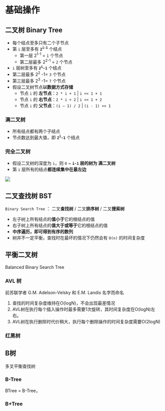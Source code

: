 # 基础操作



## 二叉树 Binary Tree

- 每个结点至多只有二个子节点
- 第 `i` 层至多有 **`2`<sup>`i-1`</sup>** 个结点
  - 第一层  2<sup>1-1</sup> = `1` 个节点
  - 第二层最多 2<sup>2-1</sup> = `2` 个节点
-  `i` 层树至多有 **`2`<sup>`i`</sup>`-1`** 个结点
  - 第二层最多 2<sup>2</sup> -1= `3` 个节点
  - 第三层最多 2<sup>3</sup> -1= `7` 个节点
- 假设二叉树节点**以数据方式存储**
  - 节点 `i` 的 **左节点**：`2 * i + 1` | `i << 1 + 1`
  - 节点 `i` 的 **右节点**：`2 * i + 2` | `i << 1 + 2`
  - 节点 `i` 的 **父节点**：`(i – 1) / 2` | `(i - 1) >> 1`

### 满二叉树

- 所有结点都有两个子结点
- 节点数达到最大值，即  **`2`<sup>`i`</sup>`-1`** 个结点

### 完全二叉树

- 假设二叉树的深度为 `i`，则 `0` ~ **`i-1` 层的树为 满二叉树**
- 第 `i` 层所有的结点**都连续集中在最左边**

![](../_images/Basic-1.png)

## 二叉查找树 BST

`Binary Search Tree` ： 二叉**查找树** / 二叉**排序树** / 二叉**搜索树**

- 左子树上所有结点的**值小于**它的根结点的值
- 右子树上所有结点的**值大于或等于**它的根结点的值
- **中序遍历，即可得到有序的数列**
- 树并不一定平衡，查找时在最坏的情况下仍然会有 `O(n)` 的时间复杂度



## 平衡二叉树


Balanced Binary Search Tree

### AVL 树

前苏联学者 G.M. Adelson-Velsky 和 E.M. Landis 名字而命名

1. 查找的时间复杂度维持在O(logN)，不会出现最差情况
2. AVL树在执行每个插入操作时最多需要1次旋转，其时间复杂度在O(logN)左右。
3. AVL树在执行删除时代价稍大，执行每个删除操作的时间复杂度需要O(2logN)

### 红黑树



## B树



多叉平衡查找树

### B-Tree

BTree = B-Tree，

### B+Tree



### 

